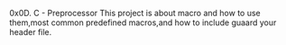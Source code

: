 0x0D. C - Preprocessor
This project is about macro and how to use them,most common predefined macros,and how to include guaard 
your header file.
